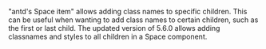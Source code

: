 "antd's Space item" allows adding class names to specific children. This can be useful when wanting to add class names to certain children, such as the first or last child. The updated version of 5.6.0 allows adding classnames and styles to all children in a Space component.
